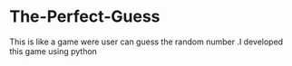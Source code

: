 # The-Perfect-Guess
This is like a game were user can guess the random number .I developed this game using python
